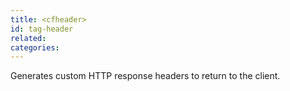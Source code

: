 ```yaml
---
title: <cfheader>
id: tag-header
related:
categories:
---
```


Generates custom HTTP response headers to return to the client.